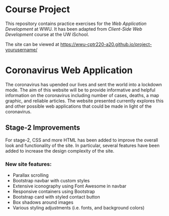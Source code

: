 # Course Project

This repository contains practice exercises for the _Web Application Development_ at WWU.
It has been adapted from _Client-Side Web Development_ course at the UW iSchool.

The site can be viewed at <https://wwu-cptr220-a20.github.io/project-yourusername/>

# Coronavirus Web Application

The coronavirus has upended our lives and sent the world into a lockdown mode. The aim of this website will be to provide informative and helpful information on the coronavirus including number of cases, deaths, a map graphic, and reliable articles. The website presented currently explores this and other possible web applications that could be made in light of the coronavirus.

## Stage-2 Improvements

For stage-2, CSS and more HTML has been added to improve the overall look and functionality of the site. In particular, several features have been added to increase the design complexity of the site.

### New site features:
* Parallax scrolling
* Bootstrap navbar with custom styles
* Extensive iconography using Font Awesome in navbar
* Responsive containers using Bootstrap
* Bootstrap card with styled contact button
* Box shadows around images
* Various styling adjustments (i.e. fonts, and background colors)

